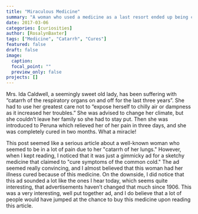 ```yaml
---
title: "Miraculous Medicine"
summary: "A woman who used a medicine as a last resort ended up being cured of her 3 year long illness! Mrs. Ida Caldwell swears by this cure, would you try it?"
date: 2017-03-06
categories: [curiosities]
author: [RosalynBaxter]
tags: ["Medicine", "Catarrh", "Cures"]
featured: false
draft: false
image:
  caption:
  focal_point: ""
  preview_only: false
projects: []
---
```

Mrs. Ida Caldwell, a seemingly sweet old lady, has been suffering with “catarrh of the respiratory organs on and off for the last three years”. She had to use her greatest care not to “expose herself to chilly air or dampness as it increased her troubles.” She was advised to change her climate, but she couldn’t leave her family so she had to stay put. Then she was introduced to Peruna which relieved her of her pain in three days, and she was completely cured in two months. What a miracle!

This post seemed like a serious article about a well-known woman who seemed to be in a lot of pain due to her "catarrh of her lungs." However, when I kept reading, I noticed that it was just a gimmicky ad for a sketchy medicine that claimed to "cure symptoms of the common cold." The ad seemed really convincing, and I almost believed that this woman had her illness cured because of this medicine. On the downside, I did notice that this ad sounded a lot like the ones I hear today, which seems quite interesting, that advertisements haven’t changed that much since 1906. This was a very interesting, well put together ad, and I do believe that a lot of people would have jumped at the chance to buy this medicine upon reading this article.
